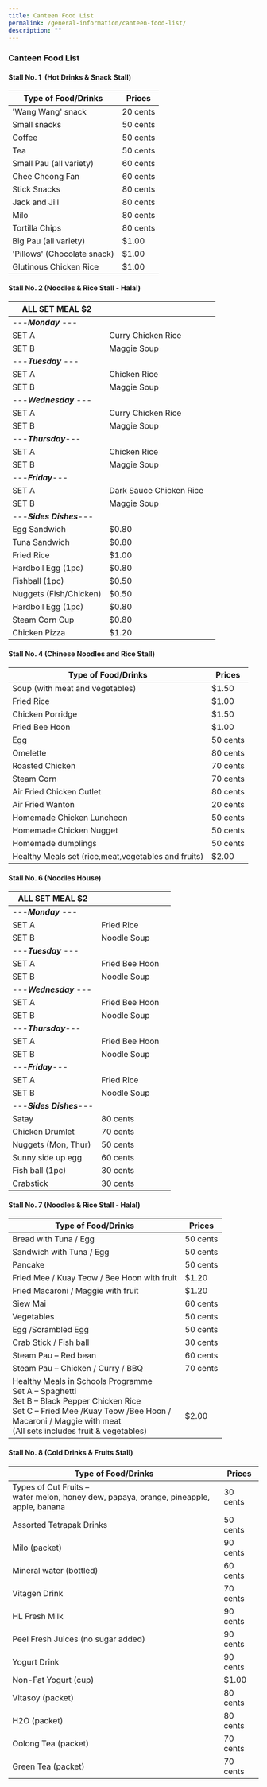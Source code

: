 ```yaml
---
title: Canteen Food List
permalink: /general-information/canteen-food-list/
description: ""
---
```

### Canteen Food List

#### Stall No. 1&nbsp;&nbsp;(Hot Drinks &amp; Snack Stall)

| Type of Food/Drinks | Prices |
|---|---|
| 'Wang Wang' snack |  20 cents  |
| Small snacks | 50 cents |
| Coffee | 50 cents |
| Tea | 50 cents |
| Small Pau (all variety) | 60 cents|
| Chee Cheong Fan     | 60 cents |
| Stick Snacks| 80 cents |
| Jack and Jill | 80 cents |
| Milo | 80 cents |
| Tortilla Chips | 80 cents |
| Big Pau (all variety) | $1.00 |
| 'Pillows' (Chocolate snack) | $1.00 |
| Glutinous Chicken Rice | $1.00 |

#### Stall No. 2 (Noodles &amp; Rice Stall - Halal)
| ALL SET MEAL $2 |  |  |
| - | - |- |
| ---***Monday*** ---   |  |  |
| SET A | Curry Chicken Rice |  |
| SET B |Maggie Soup |  |
| ---***Tuesday*** ---    |  |  |
| SET A |Chicken Rice |  |
| SET B |Maggie Soup |  |
|---***Wednesday*** ---   |  |  |
| SET A | Curry Chicken Rice |  |
| SET B |Maggie Soup |  |
| ---***Thursday***---     |  |  |
| SET A |Chicken Rice |  |
| SET B |Maggie Soup |  |
| ---***Friday***---     |  |  |
| SET A |Dark Sauce Chicken Rice |  |
| SET B |Maggie Soup |  |
| ---***Sides Dishes***---    |  |  |
| Egg Sandwich| $0.80 |
| Tuna Sandwich | $0.80 |
| Fried Rice | $1.00 |
| Hardboil Egg (1pc) | $0.80   |
| Fishball (1pc) | $0.50 |
|Nuggets (Fish/Chicken)  | $0.50 |
| Hardboil Egg (1pc) | $0.80   |
| Steam Corn Cup | $0.80 |
| Chicken Pizza | $1.20 |


#### Stall No. 4 (Chinese Noodles and Rice Stall)

| Type of Food/Drinks | Prices |
|---|---|
| Soup (with meat and vegetables) | $1.50 |
| Fried Rice | $1.00 |
| Chicken Porridge | $1.50   |
| Fried Bee Hoon | $1.00 |
| Egg  | 50 cents |
| Omelette | 80 cents |
| Roasted Chicken | 70 cents|
| Steam Corn| 70 cents |
|Air Fried Chicken Cutlet| 80 cents|
|Air Fried Wanton| 20 cents|
|Homemade Chicken Luncheon| 50 cents|
|Homemade Chicken Nugget| 50 cents|
|Homemade dumplings| 50 cents|
| Healthy Meals set (rice,meat,vegetables and fruits)| $2.00 |

#### Stall No. 6 (Noodles House)
| ALL SET MEAL $2 |  |  |
| - | - |- |
| ---***Monday*** ---   |  |  |
| SET A | Fried Rice |  |
| SET B |Noodle Soup |  |
| ---***Tuesday*** ---    |  |  |
| SET A |Fried Bee Hoon |  |
| SET B |Noodle Soup |  |
|---***Wednesday*** ---   |  |  |
| SET A |Fried Bee Hoon  |  |
| SET B |Noodle Soup |  |
| ---***Thursday***---     |  |  |
| SET A |Fried Bee Hoon |  |
| SET B |Noodle Soup |  |
| ---***Friday***---     |  |  |
| SET A |Fried Rice |  |
| SET B |Noodle Soup |  |
| ---***Sides Dishes***---    |  |  |
| Satay| 80 cents |
| Chicken Drumlet | 70 cents |
| Nuggets (Mon, Thur) |50 cents |
| Sunny side up egg | 60 cents  |
| Fish ball (1pc) | 30 cents |
|Crabstick  | 30 cents |

#### Stall No. 7 (Noodles &amp; Rice Stall - Halal)

| Type of Food/Drinks | Prices |
|---|---|
| Bread with Tuna / Egg | 50 cents |
| Sandwich with Tuna / Egg | 50 cents |
| Pancake | 50 cents |
| Fried Mee / Kuay Teow / Bee Hoon with fruit | $1.20 |
| Fried Macaroni / Maggie with fruit | $1.20 |
| Siew Mai | 60 cents |
| Vegetables | 50 cents |
| Egg /Scrambled Egg | 50 cents |
| Crab Stick / Fish ball | 30 cents |
| Steam Pau – Red bean | 60 cents |
| Steam Pau – Chicken / Curry / BBQ | 70 cents |
| Healthy Meals in Schools Programme<br>Set A – Spaghetti<br>Set B – Black Pepper Chicken Rice<br>Set C – Fried Mee /Kuay Teow /Bee Hoon /<br>             Macaroni / Maggie with meat<br>(All sets includes fruit &amp; vegetables) |                     <br> <br>                     $2.00<br>  |

#### Stall No. 8 (Cold Drinks &amp; Fruits Stall)

| Type of Food/Drinks | Prices |
|---|---|
| Types of Cut Fruits –<br>water melon, honey dew, papaya, orange, pineapple, apple, banana | 30 cents |
| Assorted Tetrapak Drinks | 50 cents |
| Milo (packet) | 90 cents |
| Mineral water (bottled) | 60 cents |
| Vitagen Drink | 70 cents |
| HL Fresh Milk | 90 cents |
| Peel Fresh Juices (no sugar added) | 90 cents |
| Yogurt Drink | 90 cents |
| Non-Fat Yogurt (cup) | $1.00 |
| Vitasoy (packet) | 80 cents |
| H2O (packet) | 80 cents |
| Oolong Tea (packet) | 70 cents |
| Green Tea (packet) | 70 cents |